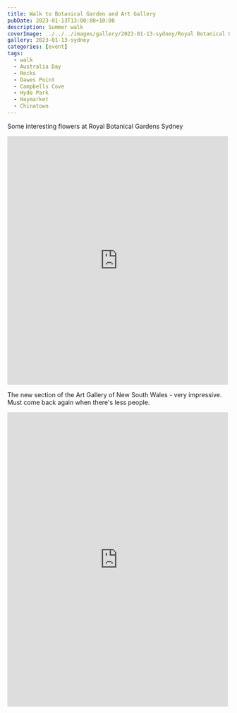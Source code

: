 ```yaml
---
title: Walk to Botanical Garden and Art Gallery
pubDate: 2023-01-13T13:00:00+10:00
description: Summer walk
coverImage: ../../../images/gallery/2023-01-13-sydney/Royal Botanical Garden.jpeg
gallery: 2023-01-13-sydney
categories: [event]
tags:
  - walk
  - Australia Day
  - Rocks
  - Dawes Point
  - Campbells Cove
  - Hyde Park
  - Haymarket
  - Chinatown
---
```


Some interesting flowers at Royal Botanical Gardens Sydney

<iframe src="https://www.facebook.com/plugins/post.php?href=https%3A%2F%2Fwww.facebook.com%2Fchris1.tham%2Fposts%2Fpfbid02pZs7dHx1NSisKriEVzU8jztbnVqfUezdh7WdAhQAaem4RxLFUoAPC5SDwYcrXCBPl&show_text=true&width=500" width="500" height="562" style="border:none;overflow:hidden" scrolling="no" frameborder="0" allowfullscreen="true" allow="autoplay; clipboard-write; encrypted-media; picture-in-picture; web-share"></iframe>

The new section of the Art Gallery of New South Wales - very impressive. Must come back again when there's less people.

<iframe src="https://www.facebook.com/plugins/post.php?href=https%3A%2F%2Fwww.facebook.com%2Fchris1.tham%2Fposts%2Fpfbid0s84e8JPEkxyvM27oRFdhJEGNgvjimgEbdSHMmo67or3cSSrTakyCJFfMpdADiou8l&show_text=true&width=500" width="500" height="665" style="border:none;overflow:hidden" scrolling="no" frameborder="0" allowfullscreen="true" allow="autoplay; clipboard-write; encrypted-media; picture-in-picture; web-share"></iframe>
